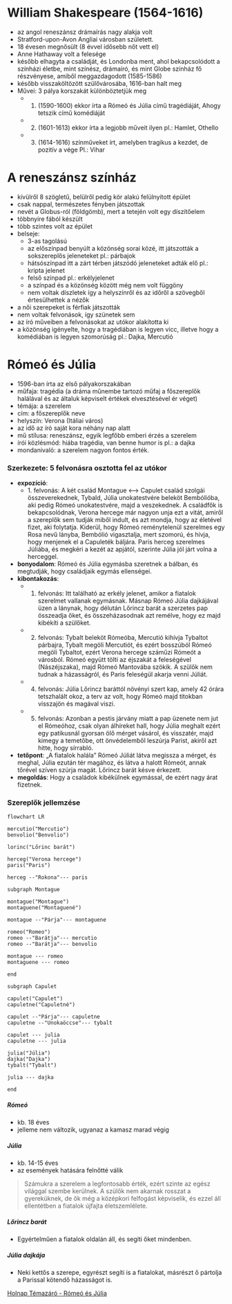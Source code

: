 # William Shakespeare (1564-1616)

- az angol reneszánsz drámaírás nagy alakja volt
- Stratford-upon-Avon Angliai városban született.
- 18 évesen megnősült (8 évvel idősebb nőt vett el)
- Anne Hathaway volt a felesége
- később elhagyta a családját, és Londonba ment, ahol bekapcsolódott a színházi életbe, mint színész, drámaíró, és mint Globe színház fő részvényese, amiből meggazdagodott (1585-1586) 
- később visszaköltözött szülővárosába, 1616-ban halt meg 
- Művei: 3 pálya korszakát különböztetjük meg 
	- 1. (1590-1600) ekkor írta a Rómeó és Júlia című tragédiáját, Ahogy tetszik című komédiáját
	- 2. (1601-1613) ekkor írta a legjobb műveit ilyen pl.: Hamlet, Othello
	- 3. (1614-1616) színműveket írt, amelyben tragikus a kezdet, de pozitív a vége Pl.: Vihar

# A reneszánsz színház

- kívülről 8 szögletű, belülről pedig kör alakú felülnyitott épület 
- csak nappal, természetes fényben játszottak
- nevét a Globus-ról (földgömb), mert a tetején volt egy díszítőelem
- többnyire fából készült
- több szintes volt az épület
- belseje: 
	- 3-as tagolású
	- az előszínpad benyúlt a közönség sorai közé, itt játszották a sokszereplős jeleneteket pl.: párbajok
	- hátsószínpad itt a zárt térben játszódó jeleneteket adták elő pl.: kripta jelenet
	- felső színpad pl.: erkélyjelenet
	- a színpad és a közönség között még nem volt függöny 
	- nem voltak díszletek így a helyszínről és az időről a szövegből értesülhettek a nézők
- a női szerepeket is férfiak játszották
- nem voltak felvonások, így szünetek sem
- az író műveiben a felvonásokat az utókor alakította ki
- a közönség igényelte, hogy a tragédiában is legyen vicc, illetve hogy a komédiában is legyen szomorúság pl.: Dajka, Mercutió

# Rómeó és Júlia

- 1596-ban írta az első pályakorszakában 
- műfaja: tragédia (a dráma műnembe tartozó műfaj a főszereplők halálával és az általuk képviselt értékek elvesztésével ér véget) 
- témája: a szerelem 
- cím: a főszereplők neve
- helyszín: Verona (Itáliai város)
- az idő az író saját kora néhány nap alatt
- mű stílusa: reneszánsz, egyik legfőbb emberi érzés a szerelem
- írói közlésmód: hiába tragédia, van benne humor is pl.: a dajka
- mondanivaló: a szerelem nagyon fontos érték.
### Szerkezete: 5 felvonásra osztotta fel az utókor 

- **expozíció**: 
	- 1\. felvonás: A két család Montague <—> Capulet család szolgái összeverekednek, Tybald, Júlia unokatestvére beleköt Bembólióba, aki pedig Rómeó unokatestvére, majd a veszekednek. A családfők is bekapcsolódnak, Verona hercege már nagyon unja ezt a vitát, amiről a szereplők sem tudják miből indult, és azt mondja, hogy az életével fizet, aki folytatja. Kiderül, hogy Rómeó reménytelenül szerelmes egy Rosa nevű lányba, Bembólió vigasztalja, mert szomorú, és hívja, hogy menjenek el a Capuleték báljára. Paris herceg szerelmes Júliába, és megkéri a kezét az apjától, szerinte Júlia jól járt volna a herceggel.
- **bonyodalom**: Rómeó és Júlia egymásba szeretnek a bálban, és megtudják, hogy családjaik egymás ellenségei.
- **kibontakozás**: 
	- 1. felvonás: Itt található az erkély jelenet, amikor a fiatalok szerelmet vallanak egymásnak. Másnap Rómeó Júlia dajkájával üzen a lánynak, hogy délután Lőrincz barát a szerzetes pap összeadja őket, és összeházasodnak azt remélve, hogy ez majd kibékíti a szülőket. 
	- 2. felvonás: Tybalt beleköt Rómeóba, Mercutió kihívja Tybaltot párbajra, Tybalt megöli Mercutiót, és ezért bosszúból Rómeó megöli Tybaltot, ezért Verona hercege száműzi Rómeót a városból. Rómeó együtt tölti az éjszakát a feleségével (Nászéjszaka), majd Rómeó Mantovába szökik. A szülők nem tudnak a házasságról, és Paris feleségül akarja venni Júliát. 
	- 4. felvonás: Júlia Lőrincz baráttól növényi szert kap, amely 42 órára tetszhalált okoz, a terv az volt, hogy Rómeó majd titokban visszajön és magával viszi. 
	- 5. felvonás: Azonban a pestis járvány miatt a pap üzenete nem jut el Rómeóhoz, csak olyan álhíreket hall, hogy Júlia meghalt ezért egy patikusnál gyorsan ölő mérget vásárol, és visszatér, majd kimegy a temetőbe, ott önvédelemből leszúrja Parist, akiről azt hitte, hogy sírrabló.
- **tetőpont**: „A fiatalok halála” Rómeó Júliát látva megissza a mérget, és meghal, Júlia ezután tér magához, és látva a halott Rómeót, annak tőrével szíven szúrja magát. Lőrincz barát késve érkezett.
- **megoldás**: Hogy a családok kibékülnek egymással, de ezért nagy árat fizetnek.

### Szereplők jellemzése

```mermaid
flowchart LR

mercutio("Mercutio")
benvolio("Benvolio")

lorinc("Lőrinc barát")

herceg("Verona hercege")
paris("Paris")

herceg --"Rokona"--- paris

subgraph Montague

montague("Montague")
montaguene("Montaguené")

montague --"Párja"--- montaguene

romeo("Romeo")
romeo --"Barátja"--- mercutio
romeo --"Barátja"--- benvolio

montague --- romeo
montaguene --- romeo

end

subgraph Capulet

capulet("Capulet")
capuletne("Capuletné")

capulet --"Párja"--- capuletne
capuletne --"Unokaöccse"--- tybalt

capulet --- julia
capuletne --- julia

julia("Júlia")
dajka("Dajka")
tybalt("Tybalt")

julia --- dajka

end

```

##### Rómeó

- kb. 18 éves
- jelleme nem változik, ugyanaz a kamasz marad végig

##### Júlia

- kb. 14-15 éves
- az események hatására felnőtté válik

> Számukra a szerelem a legfontosabb érték, ezért szinte az egész világgal szembe kerülnek. A szülők nem akarnak rosszat a gyereküknek, de ők még a középkori felfogást képviselik, és ezzel áll ellentétben a fiatalok újfajta életszemlélete.

##### Lőrincz barát

- Egyértelműen a fiatalok oldalán áll, és segíti őket mindenben.

##### Júlia dajkája

- Neki kettős a szerepe, egyrészt segíti is a fiatalokat, másrészt ő pártolja a Parissal kötendő házasságot is.

[Holnap Témazáró - Rómeó és Júlia](https://www.youtube.com/watch?v=k5m7dGLF3z8)
